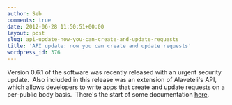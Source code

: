 ```yaml
---
author: Seb
comments: true
date: 2012-06-28 11:50:51+00:00
layout: post
slug: api-update-now-you-can-create-and-update-requests
title: 'API update: now you can create and update requests'
wordpress_id: 376
---
```


Version 0.6.1 of the software was recently released with an urgent security update.  Also included in this release was an extension of Alaveteli's API, which allows developers to write apps that create and update requests on a per-public body basis.  There's the start of some documentation [here](/developers/api).

